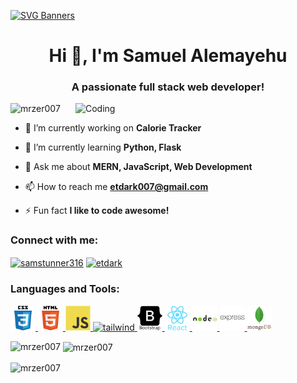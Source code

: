 [![SVG Banners](https://svg-banners.vercel.app/api?type=typeWriter&text1=Hacker%20Typer%20👨‍💻&width=800&height=400)](https://github.com/Akshay090/svg-banners)
<h1 align="center">Hi 👋, I'm Samuel Alemayehu</h1>
<h3 align="center">A passionate full stack web developer!</h3>
<img align="right" alt="Coding" width="400" src="https://cdn.dribbble.com/users/1162077/screenshots/3848914/programmer.gif">
<p align="left"> <img src="https://komarev.com/ghpvc/?username=mrzer007&label=Profile%20views&color=0e75b6&style=flat" alt="mrzer007" /> </p>

- 🔭 I’m currently working on **Calorie Tracker**

- 🌱 I’m currently learning **Python, Flask**

- 💬 Ask me about **MERN, JavaScript, Web Development**

- 📫 How to reach me **etdark007@gmail.com**

- ⚡ Fun fact **I like to code awesome!**

<h3 align="left">Connect with me:</h3>
<p align="left">
<a href="https://instagram.com/samstunner316" target="blank"><img align="center" src="https://raw.githubusercontent.com/rahuldkjain/github-profile-readme-generator/master/src/images/icons/Social/instagram.svg" alt="samstunner316" height="30" width="40" /></a>
<a href="https://www.leetcode.com/etdark" target="blank"><img align="center" src="https://raw.githubusercontent.com/rahuldkjain/github-profile-readme-generator/master/src/images/icons/Social/leet-code.svg" alt="etdark" height="30" width="40" /></a>
</p>

<h3 align="left">Languages and Tools:</h3>
<p align="left"> </a> <a href="https://www.w3schools.com/css/" target="_blank" rel="noreferrer"> <img src="https://raw.githubusercontent.com/devicons/devicon/master/icons/css3/css3-original-wordmark.svg" alt="css3" width="40" height="40"/> <img src="https://raw.githubusercontent.com/devicons/devicon/master/icons/html5/html5-original-wordmark.svg" alt="html5" width="40" height="40"/> </a> <a href="https://developer.mozilla.org/en-US/docs/Web/JavaScript" target="_blank" rel="noreferrer"> <img src="https://raw.githubusercontent.com/devicons/devicon/master/icons/javascript/javascript-original.svg" alt="javascript" width="40" height="40"/> </a> <a href="https://tailwindcss.com/" target="_blank" rel="noreferrer"> <img src="https://www.vectorlogo.zone/logos/tailwindcss/tailwindcss-icon.svg" alt="tailwind" width="40" height="40"/> </a> <a href="https://getbootstrap.com" target="_blank" rel="noreferrer"> <img src="https://raw.githubusercontent.com/devicons/devicon/master/icons/bootstrap/bootstrap-plain-wordmark.svg" alt="bootstrap" width="40" height="40"/> </a> <a href="https://reactjs.org/" target="_blank" rel="noreferrer"> <img src="https://raw.githubusercontent.com/devicons/devicon/master/icons/react/react-original-wordmark.svg" alt="react" width="40" height="40"/> </a> <a href="https://nodejs.org" target="_blank" rel="noreferrer"> <img src="https://raw.githubusercontent.com/devicons/devicon/master/icons/nodejs/nodejs-original-wordmark.svg" alt="nodejs" width="40" height="40"/> </a> <a href="https://expressjs.com" target="_blank" rel="noreferrer"> <img src="https://raw.githubusercontent.com/devicons/devicon/master/icons/express/express-original-wordmark.svg" alt="express" width="40" height="40"/> </a> <a href="https://www.w3.org/html/" target="_blank" rel="noreferrer">  <a href="https://www.mongodb.com/" target="_blank" rel="noreferrer"> <img src="https://raw.githubusercontent.com/devicons/devicon/master/icons/mongodb/mongodb-original-wordmark.svg" alt="mongodb" width="40" height="40"/> </a>    </p>

<p><img align="left" src="https://github-readme-stats.vercel.app/api/top-langs?username=mrzer007&show_icons=true&locale=en&layout=compact" alt="mrzer007" /></p>

<p>&nbsp;<img align="center" src="https://github-readme-stats.vercel.app/api?username=mrzer007&show_icons=true&locale=en" alt="mrzer007" /></p>

<p><img align="center" src="https://github-readme-streak-stats.herokuapp.com/?user=mrzer007&" alt="mrzer007" /></p>

